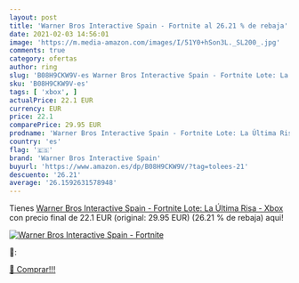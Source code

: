 ```yaml
---
layout: post
title: 'Warner Bros Interactive Spain - Fortnite al 26.21 % de rebaja'
date: 2021-02-03 14:56:01
image: 'https://m.media-amazon.com/images/I/51Y0+hSon3L._SL200_.jpg'
comments: true
category: ofertas
author: ring
slug: 'B08H9CKW9V-es Warner Bros Interactive Spain - Fortnite Lote: La Última...'
sku: 'B08H9CKW9V-es'
tags: [ 'xbox', ]
actualPrice: 22.1 EUR
currency: EUR
price: 22.1
comparePrice: 29.95 EUR
prodname: 'Warner Bros Interactive Spain - Fortnite Lote: La Última Risa - Xbox'
country: 'es'
flag: '🇪🇸'
brand: 'Warner Bros Interactive Spain'
buyurl: 'https://www.amazon.es/dp/B08H9CKW9V/?tag=tolees-21'
descuento: '26.21'
average: '26.1592631578948'
---
```


Tienes [Warner Bros Interactive Spain - Fortnite Lote: La Última Risa - Xbox](https://www.amazon.es/dp/B08H9CKW9V/?tag=tolees-21) con precio final de  22.1 EUR (original: 29.95 EUR) (26.21 %  de rebaja) aqui!

[![Warner Bros Interactive Spain - Fortnite](https://m.media-amazon.com/images/I/51Y0+hSon3L._SL200_.jpg)](https://www.amazon.es/dp/B08H9CKW9V/?tag=tolees-21)

🔎:


[🛒 Comprar!!!](https://www.amazon.es/dp/B08H9CKW9V/?tag=tolees-21)
